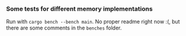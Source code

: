 ### Some tests for different memory implementations

Run with `cargo bench --bench main`. No proper readme right now :(,
but there are some comments in the `benches` folder. 